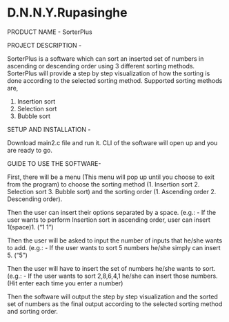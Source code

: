 # D.N.N.Y.Rupasinghe

PRODUCT NAME - SorterPlus

PROJECT DESCRIPTION -

SorterPlus is a software which can sort an inserted set of numbers in ascending or descending order using 3 different sorting methods. 
SorterPlus will provide a step by step visualization of how the sorting is done according to the selected sorting method.
Supported sorting methods are,
1. Insertion sort
2. Selection sort
3. Bubble sort 

SETUP AND INSTALLATION -

Download main2.c file and run it. CLI of the software will open up and you are ready to go. 

GUIDE TO USE THE SOFTWARE-

First, there will be a menu (This menu will pop up until you choose to exit from the program) to choose the sorting method (1. Insertion sort 2. Selection sort 3. Bubble sort) and the sorting order (1. Ascending order 2. Descending order). 

Then the user can insert their options separated by a space. (e.g.: - If the user wants to perform Insertion sort in ascending order, user can insert 1(space)1. (“1 1”)

Then the user will be asked to input the number of inputs that he/she wants to add. (e.g.: - If the user wants to sort 5 numbers he/she simply can insert 5. (“5”)

Then the user will have to insert the set of numbers he/she wants to sort. (e.g.: - If the user wants to sort 2,8,6,4,1 he/she can insert those numbers. (Hit enter each time you enter a number)

Then the software will output the step by step visualization and the sorted set of numbers as the final output according to the selected sorting method and sorting order.

